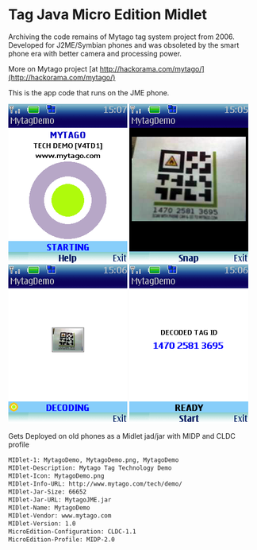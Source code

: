 Tag Java Micro Edition Midlet
============================

Archiving the code remains of Mytago tag system project from 2006. Developed for J2ME/Symbian phones and was obsoleted by the smart phone era with better camera and processing power.

More on Mytago project [at http://hackorama.com/mytago/](http://hackorama.com/mytago/)

This is the app code that runs on the JME phone.

![alt screenshot](https://github.com/hackorama/tag-jme/blob/master/screenshots/01-startup.png)
![alt screenshot](https://github.com/hackorama/tag-jme/blob/master/screenshots/02-camera.png)
![alt screenshot](https://github.com/hackorama/tag-jme/blob/master/screenshots/03-decoding.png)
![alt screenshot](https://github.com/hackorama/tag-jme/blob/master/screenshots/04-result.png)

Gets Deployed on old phones as a Midlet jad/jar with MIDP and CLDC profile

    MIDlet-1: MytagoDemo, MytagoDemo.png, MytagoDemo
    MIDlet-Description: Mytago Tag Technology Demo
    MIDlet-Icon: MytagoDemo.png
    MIDlet-Info-URL: http://www.mytago.com/tech/demo/
    MIDlet-Jar-Size: 66652
    MIDlet-Jar-URL: MytagoJME.jar
    MIDlet-Name: MytagoDemo
    MIDlet-Vendor: www.mytago.com
    MIDlet-Version: 1.0
    MicroEdition-Configuration: CLDC-1.1
    MicroEdition-Profile: MIDP-2.0

